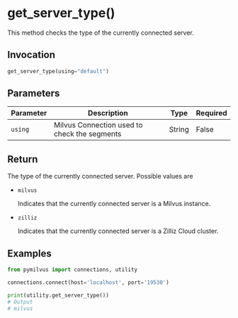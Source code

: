 # get_server_type()

This method checks the type of the currently connected server.

## Invocation

```python
get_server_type(using="default")
```

## Parameters

| Parameter | Description                                  | Type   | Required |
|-----------|----------------------------------------------|--------|----------|
| `using`   | Milvus Connection used to check the segments | String | False    |


## Return

The type of the currently connected server. Possible values are

- `milvus`

    Indicates that the currently connected server is a Milvus instance.

- `zilliz`

    Indicates that the currently connected server is a Zilliz Cloud cluster.

## Examples

```python
from pymilvus import connections, utility

connections.connect(host='localhost', port='19530')

print(utility.get_server_type())
# Output
# milvus
```
